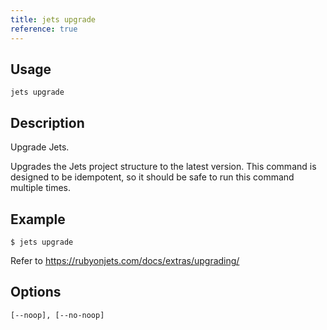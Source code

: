```yaml
---
title: jets upgrade
reference: true
---
```


## Usage

    jets upgrade

## Description

Upgrade Jets.

Upgrades the Jets project structure to the latest version. This command is designed to be idempotent, so it should be safe to run this command multiple times.

## Example

    $ jets upgrade

Refer to https://rubyonjets.com/docs/extras/upgrading/

## Options

```
[--noop], [--no-noop]  
```

